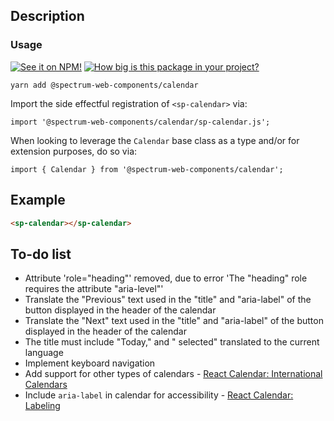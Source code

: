 ## Description

### Usage

[![See it on NPM!](https://img.shields.io/npm/v/@spectrum-web-components/calendar?style=for-the-badge)](https://www.npmjs.com/package/@spectrum-web-components/calendar)
[![How big is this package in your project?](https://img.shields.io/bundlephobia/minzip/@spectrum-web-components/calendar?style=for-the-badge)](https://bundlephobia.com/result?p=@spectrum-web-components/calendar)

```
yarn add @spectrum-web-components/calendar
```

Import the side effectful registration of `<sp-calendar>` via:

```
import '@spectrum-web-components/calendar/sp-calendar.js';
```

When looking to leverage the `Calendar` base class as a type and/or for extension purposes, do so via:

```
import { Calendar } from '@spectrum-web-components/calendar';
```

## Example

```html
<sp-calendar></sp-calendar>
```

## To-do list

-   Attribute 'role="heading"' removed, due to error 'The "heading" role requires the attribute "aria-level"'
-   Translate the "Previous" text used in the "title" and "aria-label" of the button displayed in the header of the calendar
-   Translate the "Next" text used in the "title" and "aria-label" of the button displayed in the header of the calendar
-   The title must include "Today," and " selected" translated to the current language
-   Implement keyboard navigation
-   Add support for other types of calendars - [React Calendar: International Calendars](https://react-spectrum.adobe.com/react-spectrum/Calendar.html#international-calendars)
-   Include `aria-label` in calendar for accessibility - [React Calendar: Labeling](https://react-spectrum.adobe.com/react-spectrum/Calendar.html#labeling)
